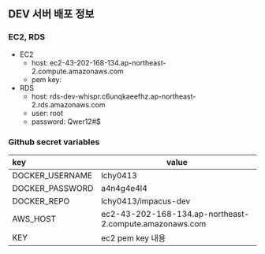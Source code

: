 ## DEV 서버 배포 정보

### EC2, RDS

- EC2
  - host: ec2-43-202-168-134.ap-northeast-2.compute.amazonaws.com
  - pem key:
- RDS
  - host: rds-dev-whispr.c6unqkaeefhz.ap-northeast-2.rds.amazonaws.com
  - user: root
  - password: Qwer12#$

### Github secret variables


| key             | value                                                   |
| :-------------- | ------------------------------------------------------- |
| DOCKER_USERNAME | lchy0413                                                |
| DOCKER_PASSWORD | a4n4g4e4l4                                              |
| DOCKER_REPO     | lchy0413/impacus-dev                                    |
| AWS_HOST        | ec2-43-202-168-134.ap-northeast-2.compute.amazonaws.com |
| KEY             | ec2 pem key 내용                                        |
